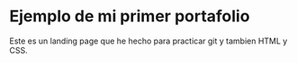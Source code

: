 # Ejemplo de mi primer portafolio
Este es un landing page que he hecho para practicar git y tambien HTML y CSS.
